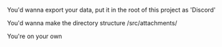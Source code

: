 You'd wanna export your data, put it in the root of this project as 'Discord'

You'd wanna make the directory structure /src/attachments/

You're on your own
